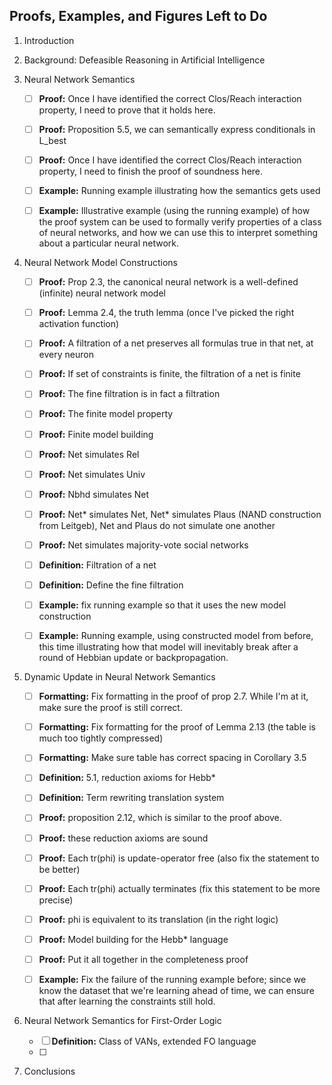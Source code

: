 ## Proofs, Examples, and Figures Left to Do

1. Introduction
   
2. Background: Defeasible Reasoning in Artificial Intelligence
   
3. Neural Network Semantics
	 - [ ] **Proof:** Once I have identified the correct Clos/Reach interaction property, I need to prove that it holds here.
	 - [ ] **Proof:** Proposition 5.5, we can semantically express conditionals in L_best
	 - [ ] **Proof:** Once I have identified the correct Clos/Reach interaction property, I need to finish the proof of soundness here.
	
	 - [ ] **Example:** Running example illustrating how the semantics gets used
	 - [ ] **Example:** Illustrative example (using the running example) of how the proof system can be used to formally verify properties of a class of neural networks, and how we can use this to interpret something about a particular neural network.

4. Neural Network Model Constructions
	 - [ ] **Proof:** Prop 2.3, the canonical neural network is a well-defined (infinite) neural network model
	 - [ ] **Proof:** Lemma 2.4, the truth lemma (once I've picked the right activation function)
	
	 - [ ] **Proof:** A filtration of a net preserves all formulas true in that net, at every neuron
	 - [ ] **Proof:** If set of constraints is finite, the filtration of a net is finite
	 - [ ] **Proof:** The fine filtration is in fact a filtration
	 - [ ] **Proof:** The finite model property
	 - [ ] **Proof:** Finite model building
	
	 - [ ] **Proof:** Net simulates Rel
	 - [ ] **Proof:** Net simulates Univ
	 - [ ] **Proof:** Nbhd simulates Net
	 - [ ] **Proof:** Net* simulates Net, Net* simulates Plaus (NAND construction from Leitgeb), Net and Plaus do not simulate one another
	 - [ ] **Proof:** Net simulates majority-vote social networks
	
	 - [ ] **Definition:** Filtration of a net
	 - [ ] **Definition:** Define the fine filtration
	
	 - [ ] **Example:** fix running example so that it uses the new model construction
	 - [ ] **Example:** Running example, using constructed model from before, this time illustrating how that model will inevitably break after a round of Hebbian update or backpropagation.

5. Dynamic Update in Neural Network Semantics
	 - [ ] **Formatting:** Fix formatting in the proof of prop 2.7. While I'm at it, make sure the proof is still correct.
	 - [ ] **Formatting:** Fix formatting for the proof of Lemma 2.13 (the table is much too tightly compressed)
	 - [ ] **Formatting:** Make sure table has correct spacing in Corollary 3.5
	
	 - [ ] **Definition:** 5.1, reduction axioms for Hebb*
	 - [ ] **Definition:** Term rewriting translation system
	
	 - [ ] **Proof:** proposition 2.12, which is similar to the proof above.
	 - [ ] **Proof:** these reduction axioms are sound
	 - [ ] **Proof:** Each tr(phi) is update-operator free (also fix the statement to be better)
	 - [ ] **Proof:** Each tr(phi) actually terminates (fix this statement to be more precise)
	 - [ ] **Proof:** phi is equivalent to its translation (in the right logic)
	 - [ ] **Proof:** Model building for the Hebb* language
	 - [ ] **Proof:** Put it all together in the completeness proof
	 - [ ] **Example:** Fix the failure of the running example before; since we know the dataset that we're learning ahead of time, we can ensure that after learning the constraints still hold.

6. Neural Network Semantics for First-Order Logic
	 - [ ] **Definition:** Class of VANs, extended FO language
	 - [ ] 

7. Conclusions